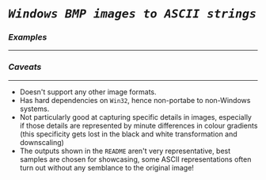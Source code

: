 # ___`Windows BMP images to ASCII strings`___

### ___Examples___
------

### ___Caveats___
-----------------
- Doesn't support any other image formats.
- Has hard dependencies on `Win32`, hence non-portabe to non-Windows systems.
- Not particularly good at capturing specific details in images, especially if those details are represented by minute differences in colour gradients (this specificity gets lost in the black and white transformation and downscaling)
- The outputs shown in the `README` aren't very representative, best samples are chosen for showcasing, some ASCII representations often turn out without any semblance to the original image!
